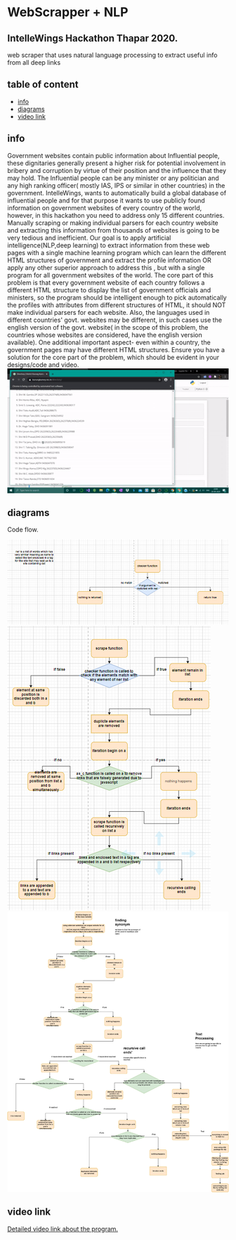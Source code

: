 # WebScrapper + NLP
## IntelleWings Hackathon Thapar 2020.
web scraper that uses natural language processing to extract useful info from all deep links
## table of content
* [info](#info)
* [diagrams](#diagrams)
* [video link](#video-links)
## info
Government websites contain public information about Influential people, these dignitaries generally
present a higher risk for potential involvement in bribery and corruption by virtue of their position and
the influence that they may hold. The Influential people can be any minister or any politician and any
high ranking officer( mostly IAS, IPS or similar in other countries) in the government.
IntelleWings, wants to automatically build a global database of influential people and for that purpose
it wants to use publicly found information on government websites of every country of the world,
however, in this hackathon you need to address only 15 different countries. Manually scraping or
making individual parsers for each country website and extracting this information from thousands of
websites is going to be very tedious and inefficient. Our goal is to apply artificial
intelligence(NLP,deep learning) to extract information from these web pages with a single machine
learning program which can learn the different HTML structures of government and extract the profile
information OR apply any other superior approach to address this , but with a single program for all
government websites of the world.
The core part of this problem is that every government website of each country follows a different
HTML structure to display the list of government officials and ministers, so the program should be
intelligent enough to pick automatically the profiles with attributes from different structures of HTML,
it should NOT make individual parsers for each website.
Also, the languages used in different countries' govt. websites may be different, in such cases use the
english version of the govt. website( in the scope of this problem, the countries whose websites are
considered, have the english version available).
One additional important aspect- even within a country, the government pages may have different
HTML structures. Ensure you have a solution for the core part of the problem, which should be
evident in your designs/code and video.![alt](https://github.com/adi1spock/WebScrapper_Plus_NLP/blob/master/thapar_wings.gif)

## diagrams
Code flow.


![alt](https://github.com/adi1spock/WebScrapper_Plus_NLP/blob/master/image-000.png)
![alt](https://github.com/adi1spock/WebScrapper_Plus_NLP/blob/master/image-001.png)
![alt](https://github.com/adi1spock/WebScrapper_Plus_NLP/blob/master/image-002.png)

## video link
[Detailed video link about the program.](https://youtu.be/syUT0btPHto)

